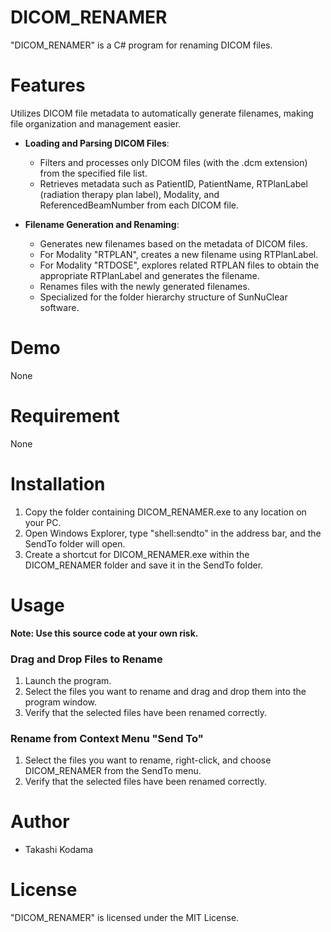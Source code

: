 # DICOM_RENAMER

"DICOM_RENAMER" is a C# program for renaming DICOM files.

# Features

Utilizes DICOM file metadata to automatically generate filenames, making file organization and management easier.
* **Loading and Parsing DICOM Files**:
  * Filters and processes only DICOM files (with the .dcm extension) from the specified file list.
  * Retrieves metadata such as PatientID, PatientName, RTPlanLabel (radiation therapy plan label), Modality, and ReferencedBeamNumber from each DICOM file.
  
* **Filename Generation and Renaming**:
  * Generates new filenames based on the metadata of DICOM files.
  * For Modality "RTPLAN", creates a new filename using RTPlanLabel.
  * For Modality "RTDOSE", explores related RTPLAN files to obtain the appropriate RTPlanLabel and generates the filename.
  * Renames files with the newly generated filenames.
  * Specialized for the folder hierarchy structure of SunNuClear software.

# Demo

None

# Requirement

None

# Installation

1. Copy the folder containing DICOM_RENAMER.exe to any location on your PC.
2. Open Windows Explorer, type "shell:sendto" in the address bar, and the SendTo folder will open.
3. Create a shortcut for DICOM_RENAMER.exe within the DICOM_RENAMER folder and save it in the SendTo folder.

# Usage

**Note: Use this source code at your own risk.**

### Drag and Drop Files to Rename
1. Launch the program.
2. Select the files you want to rename and drag and drop them into the program window.
3. Verify that the selected files have been renamed correctly.

### Rename from Context Menu "Send To"
1. Select the files you want to rename, right-click, and choose DICOM_RENAMER from the SendTo menu.
2. Verify that the selected files have been renamed correctly.

# Author

* Takashi Kodama

# License

"DICOM_RENAMER" is licensed under the MIT License.
